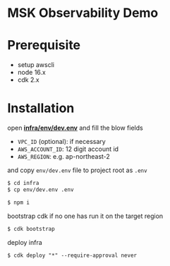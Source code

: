 # MSK Observability Demo

# Prerequisite

- setup awscli
- node 16.x
- cdk 2.x

# Installation

open [**infra/env/dev.env**](/infra/env/dev.env) and fill the blow fields

- `VPC_ID` (optional): if necessary
- `AWS_ACCOUNT_ID`: 12 digit account id
- `AWS_REGION`: e.g. ap-northeast-2

and copy `env/dev.env` file to project root as `.env`

```bash
$ cd infra
$ cp env/dev.env .env
```

```bash
$ npm i
```

bootstrap cdk if no one has run it on the target region

```bash
$ cdk bootstrap
```

deploy infra

```
$ cdk deploy "*" --require-approval never
```
